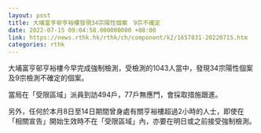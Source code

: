```yaml
---
layout: post
title: 大埔富亨邨亨裕樓發現34宗陽性個案　9宗不確定
date: 2022-07-15 09:04:58.000000000 +08:00
link: https://news.rthk.hk/rthk/ch/component/k2/1657831-20220715.htm
categories: rthk
---
```


大埔富亨邨亨裕樓今早完成強制檢測，受檢測的1043人當中，發現34宗陽性個案及9宗檢測不確定的個案。

當局在「受限區域」派員到訪494戶，77戶無應門，會採取措施跟進。

另外，任何於本月8日至14日期間曾身處有關亨裕樓超過2小時的人士，即使在「相關宣告」開始生效時不在「受限區域」內，亦要在明日或之前接受強制檢測。
